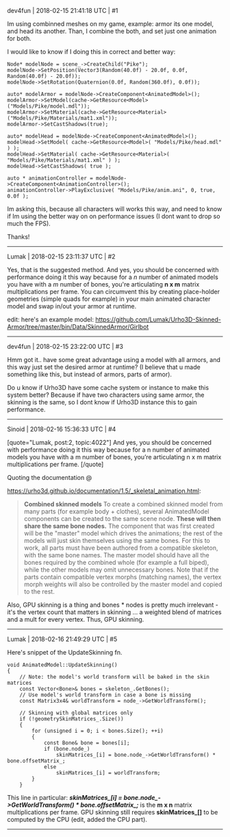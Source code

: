 dev4fun | 2018-02-15 21:41:18 UTC | #1

Im using combinned meshes on my game, example: armor its one model, and head its another. Than, I combine the both, and set just one animation for both.

I would like to know if I doing this in correct and better way:

	Node* modelNode = scene_->CreateChild("Pike");
	modelNode->SetPosition(Vector3(Random(40.0f) - 20.0f, 0.0f, Random(40.0f) - 20.0f));
	modelNode->SetRotation(Quaternion(0.0f, Random(360.0f), 0.0f));
	
	auto* modelArmor = modelNode->CreateComponent<AnimatedModel>();
	modelArmor->SetModel(cache->GetResource<Model>("Models/Pike/model.mdl"));
	modelArmor->SetMaterial(cache->GetResource<Material>("Models/Pike/Materials/mat1.xml"));
	modelArmor->SetCastShadows(true);

	auto* modelHead = modelNode->CreateComponent<AnimatedModel>();
	modelHead->SetModel( cache->GetResource<Model>( "Models/Pike/head.mdl" ) );
	modelHead->SetMaterial( cache->GetResource<Material>( "Models/Pike/Materials/mat1.xml" ) );
	modelHead->SetCastShadows( true );

	auto * animationController = modelNode->CreateComponent<AnimationController>();
	animationController->PlayExclusive( "Models/Pike/anim.ani", 0, true, 0.0f );

Im asking this, because all characters will works this way, and need to know if Im using the better way on on performance issues (I dont want to drop so much the FPS).

Thanks!

-------------------------

Lumak | 2018-02-15 23:11:37 UTC | #2

Yes, that is the suggested method. And yes, you should be concerned with performance doing it this way because for a *n* number of animated models you have with a *m* number of bones, you're articulating **n x m** matrix multiplications per frame.  You can circumvent this by creating place-holder geometries (simple quads for example) in your main animated character model and swap in/out your armor at runtime.

edit: here's an example model: https://github.com/Lumak/Urho3D-Skinned-Armor/tree/master/bin/Data/SkinnedArmor/Girlbot

-------------------------

dev4fun | 2018-02-15 23:22:00 UTC | #3

Hmm got it.. have some great advantage using a model with all armors, and this way just set the desired armor at runtime? (I believe that u made something like this, but instead of armors, parts of armor).

Do u know if Urho3D have some cache system or instance to make this system better? Because if have two characters using same armor, the skinning is the same, so I dont know if Urho3D instance this to gain performance.

-------------------------

Sinoid | 2018-02-16 15:36:33 UTC | #4

[quote="Lumak, post:2, topic:4022"]
And yes, you should be concerned with performance doing it this way because for a n number of animated models you have with a m number of bones, you’re articulating n x m matrix multiplications per frame.
[/quote]

Quoting the documentation @ 

https://urho3d.github.io/documentation/1.5/_skeletal_animation.html:

> **Combined skinned models**
To create a combined skinned model from many parts (for example body + clothes), several AnimatedModel components can be created to the same scene node. **These will then share the same bone nodes.** The component that was first created will be the "master" model which drives the animations; the rest of the models will just skin themselves using the same bones. For this to work, all parts must have been authored from a compatible skeleton, with the same bone names. The master model should have all the bones required by the combined whole (for example a full biped), while the other models may omit unnecessary bones. Note that if the parts contain compatible vertex morphs (matching names), the vertex morph weights will also be controlled by the master model and copied to the rest.

Also, GPU skinning is a thing and bones * nodes is pretty much irrelevant - it's the vertex count that matters in skinning ... a weighted blend of matrices and a mult for every vertex. Thus, GPU skinning.

-------------------------

Lumak | 2018-02-16 21:49:29 UTC | #5

Here's snippet of the UpdateSkinning fn.
```
void AnimatedModel::UpdateSkinning()
{
    // Note: the model's world transform will be baked in the skin matrices
    const Vector<Bone>& bones = skeleton_.GetBones();
    // Use model's world transform in case a bone is missing
    const Matrix3x4& worldTransform = node_->GetWorldTransform();

    // Skinning with global matrices only
    if (!geometrySkinMatrices_.Size())
    {
        for (unsigned i = 0; i < bones.Size(); ++i)
        {
            const Bone& bone = bones[i];
            if (bone.node_)
                skinMatrices_[i] = bone.node_->GetWorldTransform() * bone.offsetMatrix_;
            else
                skinMatrices_[i] = worldTransform;
        }
    }
```
This line in particular:
***skinMatrices_[i] = bone.node_->GetWorldTransform() * bone.offsetMatrix_;***
is the **m x n** matrix multiplications per frame.  GPU skinning still requires **skinMatrices_[]** to be computed by the CPU (edit, added the CPU part).

-------------------------

